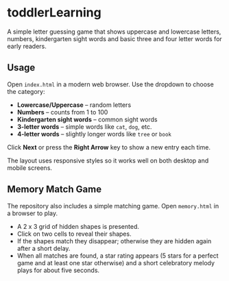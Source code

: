 # toddlerLearning
A simple letter guessing game that shows uppercase and lowercase letters, numbers, kindergarten sight words and basic three and four letter words for early readers.

## Usage

Open `index.html` in a modern web browser. Use the dropdown to choose the category:

- **Lowercase/Uppercase** – random letters
- **Numbers** – counts from 1 to 100
- **Kindergarten sight words** – common sight words
- **3-letter words** – simple words like `cat`, `dog`, etc.
- **4-letter words** – slightly longer words like `tree` or `book`

Click **Next** or press the **Right Arrow** key to show a new entry each time.

The layout uses responsive styles so it works well on both desktop and mobile screens.

## Memory Match Game

The repository also includes a simple matching game. Open `memory.html` in a browser to play.

- A 2 x 3 grid of hidden shapes is presented.
- Click on two cells to reveal their shapes.
- If the shapes match they disappear; otherwise they are hidden again after a short delay.
- When all matches are found, a star rating appears (5 stars for a perfect game and at least one star otherwise) and a short celebratory melody plays for about five seconds.

